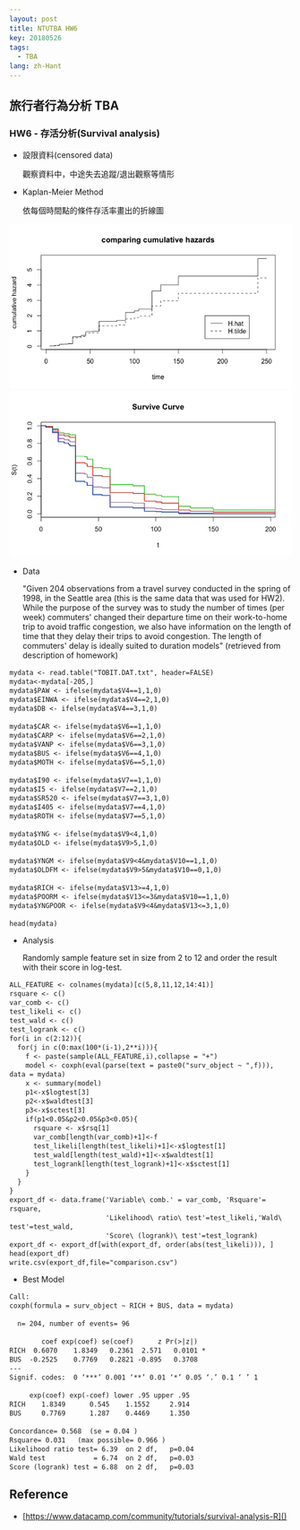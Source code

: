 ```yaml
---
layout: post
title: NTUTBA HW6
key: 20180526
tags:
  - TBA
lang: zh-Hant
---
```


## 旅行者行為分析 TBA
### HW6 - 存活分析(Survival analysis)

+ 設限資料(censored data)

	觀察資料中，中途失去追蹤/退出觀察等情形

+ Kaplan-Meier Method

	依每個時間點的條件存活率畫出的折線圖

![image1](https://github.com/huhuman/Nitamader/blob/gh-pages/_posts/Hf_cum.png "Cumulative Hazard")
![image2](https://github.com/huhuman/Nitamader/blob/gh-pages/_posts/Survive%20Curve.png "Survive Curve") 

+ Data 

  "Given 204 observations from a travel survey conducted in the spring of 1998, in the Seattle area (this is the same data that was used for HW2). While the purpose of the survey was to study the number of times (per week) commuters' changed their departure time on their work-to-home trip to avoid traffic congestion, we also have information on the length of time that they delay their trips to avoid congestion. The length of commuters' delay is ideally suited to duration models"   (retrieved from description of homework)

```{r}
mydata <- read.table("TOBIT.DAT.txt", header=FALSE)
mydata<-mydata[-205,]
mydata$PAW <- ifelse(mydata$V4==1,1,0)
mydata$EINWA <- ifelse(mydata$V4==2,1,0)
mydata$DB <- ifelse(mydata$V4==3,1,0)

mydata$CAR <- ifelse(mydata$V6==1,1,0)
mydata$CARP <- ifelse(mydata$V6==2,1,0)
mydata$VANP <- ifelse(mydata$V6==3,1,0)
mydata$BUS <- ifelse(mydata$V6==4,1,0)
mydata$MOTH <- ifelse(mydata$V6==5,1,0)

mydata$I90 <- ifelse(mydata$V7==1,1,0)
mydata$I5 <- ifelse(mydata$V7==2,1,0)
mydata$SR520 <- ifelse(mydata$V7==3,1,0)
mydata$I405 <- ifelse(mydata$V7==4,1,0)
mydata$ROTH <- ifelse(mydata$V7==5,1,0)

mydata$YNG <- ifelse(mydata$V9<4,1,0)
mydata$OLD <- ifelse(mydata$V9>5,1,0)

mydata$YNGM <- ifelse(mydata$V9<4&mydata$V10==1,1,0)
mydata$OLDFM <- ifelse(mydata$V9>5&mydata$V10==0,1,0)

mydata$RICH <- ifelse(mydata$V13>=4,1,0)
mydata$POORM <- ifelse(mydata$V13<=3&mydata$V10==1,1,0)
mydata$YNGPOOR <- ifelse(mydata$V9<4&mydata$V13<=3,1,0)

head(mydata)
```
	
+ Analysis
  
  Randomly sample feature set in size from 2 to 12 and order the result with their score in log-test.

```{r}
ALL_FEATURE <- colnames(mydata)[c(5,8,11,12,14:41)]
rsquare <- c()
var_comb <- c()
test_likeli <- c()
test_wald <- c()
test_logrank <- c()
for(i in c(2:12)){
  for(j in c(0:max(100*(i-1),2**i))){
    f <- paste(sample(ALL_FEATURE,i),collapse = "+")
    model <- coxph(eval(parse(text = paste0("surv_object ~ ",f))), data = mydata)
    x <- summary(model)
    p1<-x$logtest[3]
    p2<-x$waldtest[3]
    p3<-x$sctest[3]
    if(p1<0.05&p2<0.05&p3<0.05){  
      rsquare <- x$rsq[1]
      var_comb[length(var_comb)+1]<-f
      test_likeli[length(test_likeli)+1]<-x$logtest[1]
      test_wald[length(test_wald)+1]<-x$waldtest[1]
      test_logrank[length(test_logrank)+1]<-x$sctest[1]
    }
  }
}
export_df <- data.frame('Variable\ comb.' = var_comb, 'Rsquare'= rsquare,
                        'Likelihood\ ratio\ test'=test_likeli,'Wald\ test'=test_wald,
                        'Score\ (logrank)\ test'=test_logrank)
export_df <- export_df[with(export_df, order(abs(test_likeli))), ]
head(export_df)
write.csv(export_df,file="comparison.csv")
```

+ Best Model

```{r}
Call:
coxph(formula = surv_object ~ RICH + BUS, data = mydata)

  n= 204, number of events= 96 

        coef exp(coef) se(coef)      z Pr(>|z|)  
RICH  0.6070    1.8349   0.2361  2.571   0.0101 *
BUS  -0.2525    0.7769   0.2821 -0.895   0.3708  
---
Signif. codes:  0 ‘***’ 0.001 ‘**’ 0.01 ‘*’ 0.05 ‘.’ 0.1 ‘ ’ 1

     exp(coef) exp(-coef) lower .95 upper .95
RICH    1.8349      0.545    1.1552     2.914
BUS     0.7769      1.287    0.4469     1.350

Concordance= 0.568  (se = 0.04 )
Rsquare= 0.031   (max possible= 0.966 )
Likelihood ratio test= 6.39  on 2 df,   p=0.04
Wald test            = 6.74  on 2 df,   p=0.03
Score (logrank) test = 6.88  on 2 df,   p=0.03
```


## Reference

+ [https://www.datacamp.com/community/tutorials/survival-analysis-R]()
